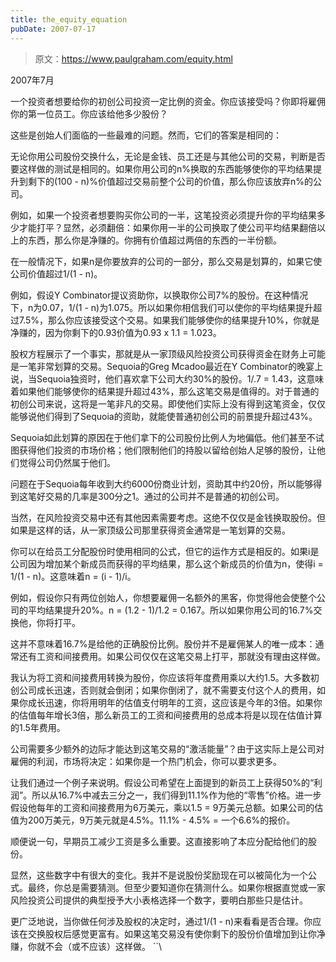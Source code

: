 ```yaml
---
title: the_equity_equation
pubDate: 2007-07-17
---
```


> 原文：https://www.paulgraham.com/equity.html 

            
2007年7月

一个投资者想要给你的初创公司投资一定比例的资金。你应该接受吗？你即将雇佣你的第一位员工。你应该给他多少股份？

这些是创始人们面临的一些最难的问题。然而，它们的答案是相同的：

无论你用公司股份交换什么，无论是金钱、员工还是与其他公司的交易，判断是否要这样做的测试是相同的。如果你用公司的n%换取的东西能够使你的平均结果提升到剩下的(100 - n)%价值超过交易前整个公司的价值，那么你应该放弃n%的公司。

例如，如果一个投资者想要购买你公司的一半，这笔投资必须提升你的平均结果多少才能打平？显然，必须翻倍：如果你用一半的公司换取了使公司平均结果翻倍以上的东西，那么你是净赚的。你拥有价值超过两倍的东西的一半份额。

在一般情况下，如果n是你要放弃的公司的一部分，那么交易是划算的，如果它使公司价值超过1/(1 - n)。

例如，假设Y Combinator提议资助你，以换取你公司7%的股份。在这种情况下，n为0.07，1/(1 - n)为1.075。所以如果你相信我们可以使你的平均结果提升超过7.5%，那么你应该接受这个交易。如果我们能够使你的结果提升10%，你就是净赚的，因为你剩下的0.93价值为0.93 x 1.1 = 1.023。

股权方程展示了一个事实，那就是从一家顶级风险投资公司获得资金在财务上可能是一笔非常划算的交易。Sequoia的Greg Mcadoo最近在Y Combinator的晚宴上说，当Sequoia独资时，他们喜欢拿下公司大约30%的股份。1/.7 = 1.43，这意味着如果他们能够使你的结果提升超过43%，那么这笔交易是值得的。对于普通的初创公司来说，这将是一笔非凡的交易。即使他们实际上没有得到这笔资金，仅仅能够说他们得到了Sequoia的资助，就能使普通初创公司的前景提升超过43%。

Sequoia如此划算的原因在于他们拿下的公司股份比例人为地偏低。他们甚至不试图获得他们投资的市场价格；他们限制他们的持股以留给创始人足够的股份，让他们觉得公司仍然属于他们。

问题在于Sequoia每年收到大约6000份商业计划，资助其中约20份，所以能够得到这笔好交易的几率是300分之1。通过的公司并不是普通的初创公司。

当然，在风险投资交易中还有其他因素需要考虑。这绝不仅仅是金钱换取股份。但如果是这样的话，从一家顶级公司那里获得资金通常是一笔划算的交易。

你可以在给员工分配股份时使用相同的公式，但它的运作方式是相反的。如果i是公司因为增加某个新成员而获得的平均结果，那么这个新成员的价值为n，使得i = 1/(1 - n)。这意味着n = (i - 1)/i。

例如，假设你只有两位创始人，你想要雇佣一名额外的黑客，你觉得他会使整个公司的平均结果提升20%。n = (1.2 - 1)/1.2 = 0.167。所以如果你用公司的16.7%交换他，你将打平。

这并不意味着16.7%是给他的正确股份比例。股份并不是雇佣某人的唯一成本：通常还有工资和间接费用。如果公司仅仅在这笔交易上打平，那就没有理由这样做。

我认为将工资和间接费用转换为股份，你应该将年度费用乘以大约1.5。大多数初创公司成长迅速，否则就会倒闭；如果你倒闭了，就不需要支付这个人的费用，如果你成长迅速，你将用明年的估值支付明年的工资，这应该是今年的3倍。如果你的估值每年增长3倍，那么新员工的工资和间接费用的总成本将是以现在估值计算的1.5年费用。

公司需要多少额外的边际才能达到这笔交易的“激活能量”？由于这实际上是公司对雇佣的利润，市场将决定：如果你是一个热门机会，你可以要求更多。

让我们通过一个例子来说明。假设公司希望在上面提到的新员工上获得50%的“利润”。所以从16.7%中减去三分之一，我们得到11.1%作为他的“零售”价格。进一步假设他每年的工资和间接费用为6万美元，乘以1.5 = 9万美元总额。如果公司的估值为200万美元，9万美元就是4.5%。11.1% - 4.5% = 一个6.6%的报价。

顺便说一句，早期员工减少工资是多么重要。这直接影响了本应分配给他们的股份。

显然，这些数字中有很大的变化。我并不是说股份奖励现在可以被简化为一个公式。最终，你总是需要猜测。但至少要知道你在猜测什么。如果你根据直觉或一家风险投资公司提供的典型授予大小表格选择一个数字，要明白那些只是估计。

更广泛地说，当你做任何涉及股权的决定时，通过1/(1 - n)来看看是否合理。你应该在交换股权后感觉更富有。如果这笔交易没有使你剩下的股份价值增加到让你净赚，你就不会（或不应该）这样做。
\`\`\